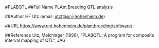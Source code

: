 #PLABQTL
##Full Name
PLAnt Breeding QTL analysis

##Author
HF Utz (email: utzf@uni-hohenheim.de)

##URL
https://www.uni-hohenheim.de/plantbreeding/software/

##Reference
Utz, Melchinger (1996), "PLABQTL: A program for composite interval mapping of QTL", JAG

